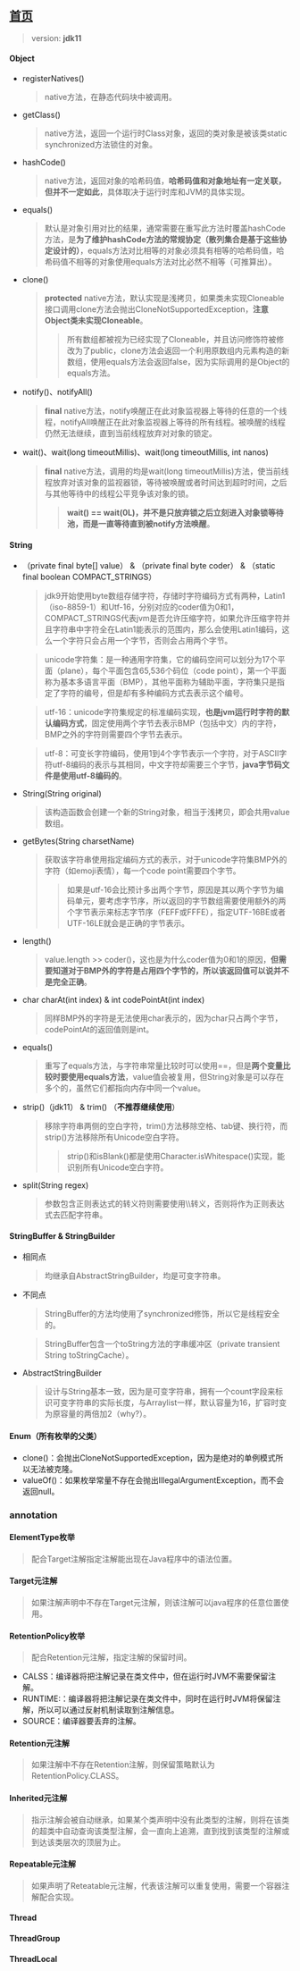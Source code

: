 ## [首页](https://kingkh1995.github.io/blog/)
> version: **jdk11**

#### Object
  - registerNatives()
    > native方法，在静态代码块中被调用。
  - getClass()
    > native方法，返回一个运行时Class对象，返回的类对象是被该类static synchronized方法锁住的对象。
  - hashCode()
    > native方法，返回对象的哈希码值，**哈希码值和对象地址有一定关联，但并不一定如此**，具体取决于运行时库和JVM的具体实现。
  - equals()
    > 默认是对象引用对比的结果，通常需要在重写此方法时覆盖hashCode方法，是**为了维护hashCode方法的常规协定（散列集合是基于这些协定设计的）**，equals方法对比相等的对象必须具有相等的哈希码值，哈希码值不相等的对象使用equals方法对比必然不相等（可推算出）。
  - clone()
    > **protected** native方法，默认实现是浅拷贝，如果类未实现Cloneable接口调用clone方法会抛出CloneNotSupportedException，**注意Object类未实现Cloneable**。
    >> 所有数组都被视为已经实现了Cloneable，并且访问修饰符被修改为了public，clone方法会返回一个利用原数组内元素构造的新数组，使用equals方法会返回false，因为实际调用的是Object的equals方法。
  - notify()、notifyAll()
    > **final** native方法，notify唤醒正在此对象监视器上等待的任意的一个线程，notifyAll唤醒正在此对象监视器上等待的所有线程。被唤醒的线程仍然无法继续，直到当前线程放弃对对象的锁定。
  - wait()、wait(long timeoutMillis)、wait(long timeoutMillis, int nanos)
    > **final** native方法，调用的均是wait(long timeoutMillis)方法，使当前线程放弃对该对象的监视器锁，等待被唤醒或者时间达到超时时间，之后与其他等待中的线程公平竞争该对象的锁。
    >> **wait() == wait(0L)，并不是只放弃锁之后立刻进入对象锁等待池，而是一直等待直到被notify方法唤醒**。
    
#### String
  - （private final byte[] value） & （private final byte coder） & （static final boolean COMPACT_STRINGS）
    > jdk9开始使用byte数组存储字符，存储时字符编码方式有两种，Latin1（iso-8859-1）和Utf-16，分别对应的coder值为0和1，COMPACT_STRINGS代表jvm是否允许压缩字符，如果允许压缩字符并且字符串中字符全在Latin1能表示的范围内，那么会使用Latin1编码，这么一个字符只会占用一个字节，否则会占用两个字节。

    > unicode字符集：是一种通用字符集，它的编码空间可以划分为17个平面（plane），每个平面包含65,536个码位（code point），第一个平面称为基本多语言平面（BMP），其他平面称为辅助平面，字符集只是指定了字符的编号，但是却有多种编码方式去表示这个编号。

    > utf-16：unicode字符集规定的标准编码实现，**也是jvm运行时字符的默认编码方式**，固定使用两个字节去表示BMP（包括中文）内的字符，BMP之外的字符则需要四个字节去表示。

    > utf-8：可变长字符编码，使用1到4个字节表示一个字符，对于ASCII字符utf-8编码的表示与其相同，中文字符却需要三个字节，**java字节码文件是使用utf-8编码的**。

  - String(String original)
    > 该构造函数会创建一个新的String对象，相当于浅拷贝，即会共用value数组。
  - getBytes(String charsetName)
    > 获取该字符串使用指定编码方式的表示，对于unicode字符集BMP外的字符（如emoji表情），每一个code point需要四个字节。
    >> 如果是utf-16会比预计多出两个字节，原因是其以两个字节为编码单元，要考虑字节序，所以返回的字节数组需要使用额外的两个字节表示来标志字节序（FEFF或FFFE），指定UTF-16BE或者UTF-16LE就会是正确的字节表示。
  - length()
    > value.length >> coder()，这也是为什么coder值为0和1的原因，**但需要知道对于BMP外的字符是占用四个字节的，所以该返回值可以说并不是完全正确**。
  - char charAt(int index) & int codePointAt(int index)
    > 同样BMP外的字符是无法使用char表示的，因为char只占两个字节，codePointAt的返回值则是int。
  - equals()
    > 重写了equals方法，与字符串常量比较时可以使用==，但是**两个变量比较时要使用equals方法**，value值会被复用，但String对象是可以存在多个的，虽然它们都指向内存中同一个value。
  - strip()（jdk11） & trim() （**不推荐继续使用**）
    > 移除字符串两侧的空白字符，trim()方法移除空格、tab键、换行符，而strip()方法移除所有Unicode空白字符。
    >> strip()和isBlank()都是使用Character.isWhitespace()实现，能识别所有Unicode空白字符。
  - split(String regex)
    > 参数包含正则表达式的转义符则需要使用\\\\转义，否则将作为正则表达式去匹配字符串。
 
#### StringBuffer & StringBuilder
  - 相同点
    > 均继承自AbstractStringBuilder，均是可变字符串。
  - 不同点
    > StringBuffer的方法均使用了synchronized修饰，所以它是线程安全的。
    
    > StringBuffer包含一个toString方法的字串缓冲区（private transient String toStringCache）。
  - AbstractStringBuilder
    > 设计与String基本一致，因为是可变字符串，拥有一个count字段来标识可变字符串的实际长度，与Arraylist一样，默认容量为16，扩容时变为原容量的两倍加2（why?）。

#### Enum（所有枚举的父类）
  - clone()：会抛出CloneNotSupportedException，因为是绝对的单例模式所以无法被克隆。
  - valueOf()：如果枚举常量不存在会抛出IllegalArgumentException，而不会返回null。

### annotation

#### ElementType枚举
> 配合Target注解指定注解能出现在Java程序中的语法位置。

#### Target元注解
> 如果注解声明中不存在Target元注解，则该注解可以java程序的任意位置使用。

#### RetentionPolicy枚举
> 配合Retention元注解，指定注解的保留时间。
- CALSS：编译器将把注解记录在类文件中，但在运行时JVM不需要保留注解。
- RUNTIME:：编译器将把注解记录在类文件中，同时在运行时JVM将保留注解，所以可以通过反射机制读取到注解信息。
- SOURCE：编译器要丢弃的注解。

#### Retention元注解
> 如果注解中不存在Retention注解，则保留策略默认为RetentionPolicy.CLASS。

#### Inherited元注解
> 指示注解会被自动继承，如果某个类声明中没有此类型的注解，则将在该类的超类中自动查询该类型注解，会一直向上追溯，直到找到该类型的注解或到达该类层次的顶层为止。

#### Repeatable元注解
> 如果声明了Reteatable元注解，代表该注解可以重复使用，需要一个容器注解配合实现。

#### Thread

#### ThreadGroup

#### ThreadLocal